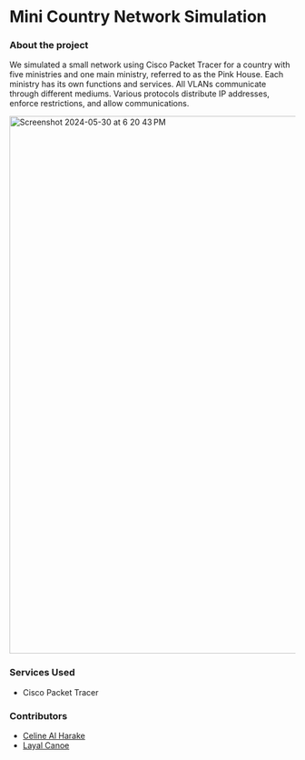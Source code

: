 # Mini Country Network Simulation
### About the project
We simulated a small network using Cisco Packet Tracer for a country with five ministries and one main ministry, referred to as the Pink House. Each ministry has its own functions and services. All VLANs communicate through different mediums. Various protocols distribute IP addresses, enforce restrictions, and allow communications.
<br>

<img width="946" alt="Screenshot 2024-05-30 at 6 20 43 PM" src="https://github.com/CelineHarakee/Mini-Country-Network-Simulation/assets/126262323/6d2c29d9-55ae-4c78-bd17-dc59d8c2b094">

### Services Used
- Cisco Packet Tracer

### Contributors
- [Celine Al Harake](https://github.com/CelineHarakee)
- [Layal Canoe](https://github.com/layalcanoe)
